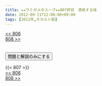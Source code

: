 ```yaml
---
title: ★★ウミガメのスープ★★807杯目　憑依する味
date: 2012-09-11T12:00:00+09:00
tags: [2012年,オカルト板]
---
```

<div class="th_left"><a href="../806"><< 806</a></div>
<div class="th_right"><a href="../808">808 >></a></div>
<br><br>
<script src="../../js/cupsoup.js"></script>
<form>
<input type="button" value="問題と解説のみにする" onClick="toggleCupsoup()">
</form>
{{< 807 >}}
<div class="th_left"><a href="../806"><< 806</a></div>
<div class="th_right"><a href="../808">808 >></a></div>